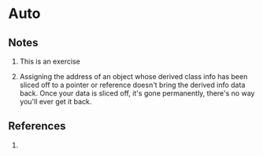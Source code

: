 # Auto

## Notes
1. This is an exercise

2. Assigning the address of an object whose derived class info has been sliced off to a pointer or reference doesn't bring the derived info data back. Once your data is sliced off, it's gone permanently, there's no way you'll ever get it back.


## References

1. 

